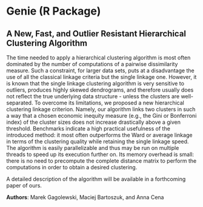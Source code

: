# Genie (R Package)
## A New, Fast, and Outlier Resistant Hierarchical Clustering Algorithm

The time needed to apply a hierarchical clustering algorithm
is most often dominated by the number of computations of a pairwise
dissimilarity measure. Such a constraint, for larger data sets,
puts  at a disadvantage the use of all the classical linkage
criteria but the single linkage one. However, it is known that the single
linkage clustering algorithm is very sensitive to outliers, produces highly
skewed dendrograms, and therefore usually does not reflect the true
underlying data structure - unless the clusters are well-separated.
To overcome its limitations, we proposed a new hierarchical clustering linkage
criterion. Namely, our algorithm links two clusters in such a way that a chosen
economic inequity measure (e.g., the Gini or Bonferroni index) of the cluster
sizes does not increase drastically above a given threshold. Benchmarks
indicate a high practical usefulness of the introduced method:
it most often outperforms the Ward or average linkage in terms of
the clustering quality while retaining the single linkage speed.
The algorithm is easily parallelizable and thus may be run
on multiple threads to speed up its execution further on.
Its memory overhead is small: there is no need to precompute the complete
distance matrix to perform the computations in order to obtain a desired
clustering.

A detailed description of the algorithm will be available in a forthcoming
paper of ours.

**Authors**: Marek Gagolewski, Maciej Bartoszuk, and Anna Cena
